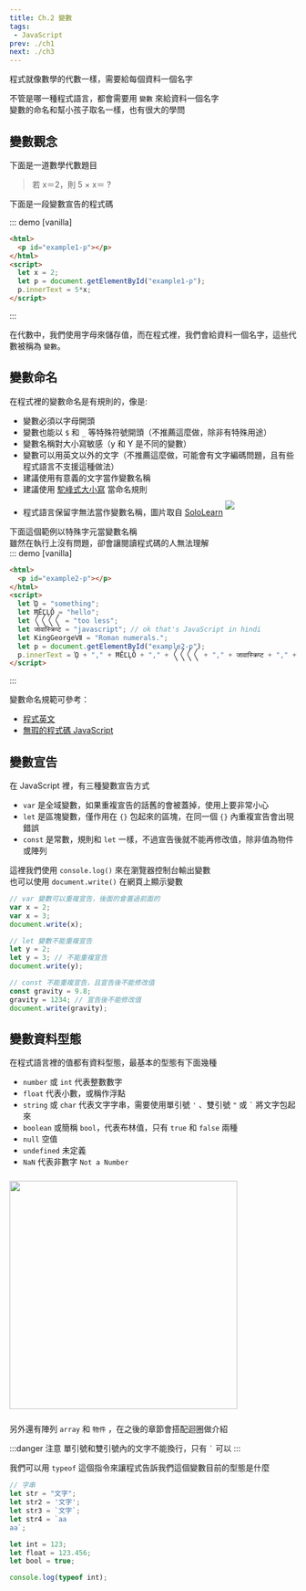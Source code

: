 ```yaml
--- 
title: Ch.2 變數
tags:
 - JavaScript
prev: ./ch1
next: ./ch3
---
```


程式就像數學的代數一樣，需要給每個資料一個名字  
<!-- more -->
不管是哪一種程式語言，都會需要用 `變數` 來給資料一個名字  
變數的命名和幫小孩子取名一樣，也有很大的學問  

## 變數觀念

下面是一道數學代數題目  

> 若 x＝2，則 5 × x＝ ?

下面是一段變數宣告的程式碼  

::: demo [vanilla]
```html
<html>
  <p id="example1-p"></p>
</html>
<script>
  let x = 2;
  let p = document.getElementById("example1-p");
  p.innerText = 5*x;
</script>
```
:::


在代數中，我們使用字母來儲存值，而在程式裡，我們會給資料一個名字，這些代數被稱為 `變數`。

## 變數命名
在程式裡的變數命名是有規則的，像是:
- 變數必須以字母開頭
- 變數也能以 `$` 和 `_` 等特殊符號開頭（不推薦這麼做，除非有特殊用途）
- 變數名稱對大小寫敏感（y 和 Y 是不同的變數）
- 變數可以用英文以外的文字（不推薦這麼做，可能會有文字編碼問題，且有些程式語言不支援這種做法）
- 建議使用有意義的文字當作變數名稱
- 建議使用 [駝峰式大小寫](https://zh.wikipedia.org/wiki/%E9%A7%9D%E5%B3%B0%E5%BC%8F%E5%A4%A7%E5%B0%8F%E5%AF%AB) 當命名規則
- 程式語言保留字無法當作變數名稱，圖片取自 [SoloLearn](https://www.sololearn.com/)
  <img src="/F2E-book/images/ch2/reserved.png" style="margin: 10px 0;">  


下面這個範例以特殊字元當變數名稱  
雖然在執行上沒有問題，卻會讓閱讀程式碼的人無法理解  
::: demo [vanilla]
```html
<html>
  <p id="example2-p"></p>
</html>
<script>
  let ᾩ = "something";
  let ĦĔĽĻŎ = "hello";
  let 〱〱〱〱 = "too less";
  let जावास्क्रिप्ट = "javascript"; // ok that's JavaScript in hindi
  let KingGeorgeⅦ = "Roman numerals.";
  let p = document.getElementById("example2-p");
  p.innerText = ᾩ + "," + ĦĔĽĻŎ + "," + 〱〱〱〱 + "," + जावास्क्रिप्ट + "," + KingGeorgeⅦ;
</script>
```
:::

變數命名規範可參考：
- [程式英文](https://github.com/EngTW/English-for-Programmers)
- [無瑕的程式碼 JavaScript](https://github.com/AllJointTW/clean-code-javascript)

## 變數宣告
在 JavaScript 裡，有三種變數宣告方式
- `var` 是全域變數，如果重複宣告的話舊的會被蓋掉，使用上要非常小心
- `let` 是區塊變數，僅作用在 `{}` 包起來的區塊，在同一個 `{}` 內重複宣告會出現錯誤
- `const` 是常數，規則和 `let` 一樣，不過宣告後就不能再修改值，除非值為物件或陣列

這裡我們使用 `console.log()` 來在瀏覽器控制台輸出變數  
也可以使用 `document.write()` 在網頁上顯示變數  

```js
// var 變數可以重複宣告，後面的會蓋過前面的
var x = 2;
var x = 3;
document.write(x);

// let 變數不能重複宣告
let y = 2;
let y = 3; // 不能重複宣告
document.write(y);

// const 不能重複宣告，且宣告後不能修改值
const gravity = 9.8;
gravity = 1234; // 宣告後不能修改值
document.write(gravity);
```

## 變數資料型態
在程式語言裡的值都有資料型態，最基本的型態有下面幾種   

- `number` 或 `int` 代表整數數字
- `float` 代表小數，或稱作浮點
- `string` 或 `char` 代表文字字串，需要使用單引號 `'` 、雙引號 `"` 或 <code>`</code> 將文字包起來  
- `boolean` 或簡稱 `bool`，代表布林值，只有 `true` 和 `false` 兩種
- `null` 空值
- `undefined` 未定義
- `NaN` 代表非數字 `Not a Number`

<img src="/F2E-book/images/ch2/datatype.jpg" height="400" style="margin: 10px 0;">  

另外還有陣列 `array` 和 `物件` ，在之後的章節會搭配迴圈做介紹  

:::danger 注意
單引號和雙引號內的文字不能換行，只有 <code>`</code> 可以
:::

我們可以用 `typeof` 這個指令來讓程式告訴我們這個變數目前的型態是什麼  

```js
// 字串
let str = "文字";
let str2 = '文字';
let str3 = `文字`;
let str4 = `aa
aa`;

let int = 123;
let float = 123.456;
let bool = true;

console.log(typeof int);
```

